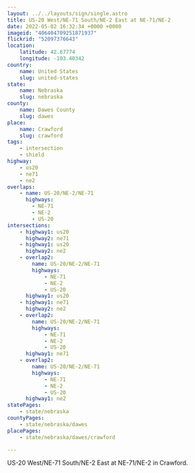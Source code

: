 ```yaml
---
layout: ../../layouts/sign/single.astro
title: US-20 West/NE-71 South/NE-2 East at NE-71/NE-2
date: 2022-05-02 16:32:34 +0000 +0000
imageid: "406404709251871937"
flickrid: "52097376643"
location:
    latitude: 42.67774
    longitude: -103.40342
country:
    name: United States
    slug: united-states
state:
    name: Nebraska
    slug: nebraska
county:
    name: Dawes County
    slug: dawes
place:
    name: Crawford
    slug: crawford
tags:
    - intersection
    - shield
highway:
    - us20
    - ne71
    - ne2
overlaps:
    - name: US-20/NE-2/NE-71
      highways:
        - NE-71
        - NE-2
        - US-20
intersections:
    - highway1: us20
      highway2: ne71
    - highway1: us20
      highway2: ne2
    - overlap2:
        name: US-20/NE-2/NE-71
        highways:
            - NE-71
            - NE-2
            - US-20
      highway1: us20
    - highway1: ne71
      highway2: ne2
    - overlap2:
        name: US-20/NE-2/NE-71
        highways:
            - NE-71
            - NE-2
            - US-20
      highway1: ne71
    - overlap2:
        name: US-20/NE-2/NE-71
        highways:
            - NE-71
            - NE-2
            - US-20
      highway1: ne2
statePages:
    - state/nebraska
countyPages:
    - state/nebraska/dawes
placePages:
    - state/nebraska/dawes/crawford

---
```

US-20 West/NE-71 South/NE-2 East at NE-71/NE-2 in Crawford.